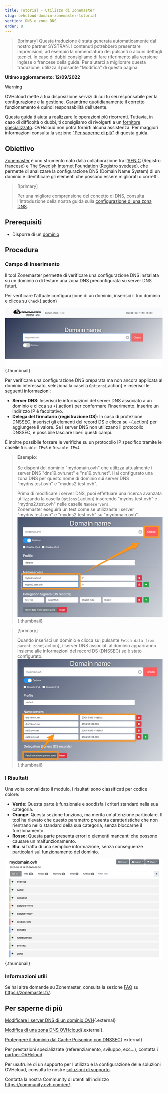 ```yaml
---
title: Tutorial - Utilizzo di Zonemaster
slug: ovhcloud-domain-zonemaster-tutorial
section: DNS e zona DNS
order: 8
---
```


> [!primary]
> Questa traduzione è stata generata automaticamente dal nostro partner SYSTRAN. I contenuti potrebbero presentare imprecisioni, ad esempio la nomenclatura dei pulsanti o alcuni dettagli tecnici. In caso di dubbi consigliamo di fare riferimento alla versione inglese o francese della guida. Per aiutarci a migliorare questa traduzione, utilizza il pulsante "Modifica" di questa pagina.
>

**Ultimo aggiornamento: 12/09/2022**

> [!warning]
>
> OVHcloud mette a tua disposizione servizi di cui tu sei responsabile per la configurazione e la gestione. Garantirne quotidianamente il corretto funzionamento è quindi responsabilità dell’utente.
> 
> Questa guida ti aiuta a realizzare le operazioni più ricorrenti. Tuttavia, in caso di difficoltà o dubbi, ti consigliamo di rivolgerti a un [fornitore specializzato](https://partner.ovhcloud.com/it/). OVHcloud non potrà fornirti alcuna assistenza. Per maggiori informazioni consulta la sezione ["Per saperne di più"](#go-further) di questa guida.
> 


## Obiettivo

[Zonemaster](https://zonemaster.fr/) è uno strumento nato dalla collaborazione tra l'[AFNIC](https://www.afnic.fr/) (Registro francese) e [The Swedish Internet Foundation](https://internetstiftelsen.se/en/) (Registro svedese). che permette di analizzare la configurazione DNS (Domain Name System) di un dominio e identificare gli elementi che possono essere migliorati o corretti.

> [!primary]
>
> Per una migliore comprensione del concetto di DNS, consulta l'introduzione della nostra guida sulla [configurazione di una zona DNS](https://docs.ovh.com/it/domains/web_hosting_modifica_la_tua_zona_dns/).

## Prerequisiti

- Disporre di un [dominio](https://www.ovhcloud.com/it/domains/)

## Procedura

### Campo di inserimento

Il tool Zonemaster permette di verificare una configurazione DNS installata su un dominio o di testare una zona DNS preconfigurata su server DNS futuri.

Per verificare l'attuale configurazione di un dominio, inserisci il tuo dominio e clicca su `Check`{.action}

![domini](images/zonemaster01.png){.thumbnail}

Per verificare una configurazione DNS preparata ma non ancora applicata al dominio interessato, seleziona la casella `Options`{.action} e inserisci le seguenti informazioni:

- **Server DNS**: Inserisci le informazioni del server DNS associato a un dominio e clicca su `+`{.action} per confermare l'inserimento. Inserire un indirizzo IP è facoltativo.
- **Delega del firmatario (registrazione DS)**: In caso di protezione DNSSEC, inserisci gli elementi del record DS e clicca su `+`{.action} per aggiungere il valore. Se i server DNS non utilizzano il protocollo DNSSEC, è possibile lasciare liberi questi campi.

È inoltre possibile forzare le verifiche su un protocollo IP specifico tramite le caselle `Disable IPv6` e `Disable IPv4`

> **Esempio**:<br><br> Se disponi del dominio "mydomain.ovh" che utilizza attualmente i server DNS "dns19.ovh.net" e "ns19.ovh.net". Hai configurato una zona DNS per questo nome di dominio sui server DNS "mydns.test.ovh" e "mydns2.test.ovh".<br>
>
> Prima di modificare i server DNS, puoi effettuare una ricerca avanzata utilizzando la casella `Options`{.action} inserendo "mydns.test.ovh" e "mydns2.test.ovh" nelle caselle `Nameservers`.<br>
> Zonemaster eseguirà un test come se utilizzaste i server "mydns.test.ovh" e "mydns2.test.ovh" su "mydomain.ovh".<br>
> ![domini](images/zonemaster02.png){.thumbnail}

> [!primary]
>
> Quando inserisci un dominio e clicca sul pulsante `Fetch data from parent zone`{.action}, i server DNS associati al dominio appariranno insieme alle informazioni del record DS (DNSSEC) se è stato configurato.
> ![domini](images/zonemaster03.png){.thumbnail}


### I Risultati

Una volta convalidato il modulo, i risultati sono classificati per codice colore:

- **Verde**: Questa parte è funzionale e soddisfa i criteri standard nella sua categoria.
- **Orange**: Questa sezione funziona, ma merita un'attenzione particolare. Il tool ha rilevato che questo parametro presenta caratteristiche che non rientrano nello standard della sua categoria, senza bloccarne il funzionamento.
- **Rosso**: Questa parte presenta errori o elementi mancanti che possono causare un malfunzionamento. 
- **Blu**: si tratta di una semplice informazione, senza conseguenze particolari sul funzionamento del dominio.

![domini](images/zonemaster04.png){.thumbnail}

### Informazioni utili

Se hai altre domande su Zonemaster, consulta la sezione [FAQ](https://zonemaster.net/faq) su <https://zonemaster.fr/>.

## Per saperne di più <a name="go-further"></a>

[Modificare i server DNS di un dominio OVH](https://docs.ovh.com/it/domains/web_hosting_gestisci_il_tuo_server_dns/){.external}

[Modifica di una zona DNS OVHcloud](https://docs.ovh.com/it/domains/web_hosting_modifica_la_tua_zona_dns/){.external}.

[Proteggere il dominio dal Cache Poisoning con DNSSEC](https://docs.ovh.com/it/domains/proteggi_il_tuo_dominio_con_dnssec/){.external}

Per prestazioni specializzate (referenziamento, sviluppo, ecc...), contatta i [partner OVHcloud](https://partner.ovhcloud.com/it/).

Per usufruire di un supporto per l'utilizzo e la configurazione delle soluzioni OVHcloud, consulta le nostre [soluzioni di supporto](https://www.ovhcloud.com/it/support-levels/).

Contatta la nostra Community di utenti all’indirizzo <https://community.ovh.com/en/>.
